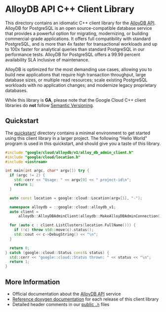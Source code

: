 # AlloyDB API C++ Client Library

This directory contains an idiomatic C++ client library for the
[AlloyDB API][cloud-service-docs]. AlloyDB for PostgreSQL is an open
source-compatible database service that provides a powerful option for
migrating, modernizing, or building commercial-grade applications. It offers
full compatibility with standard PostgreSQL, and is more than 4x faster for
transactional workloads and up to 100x faster for analytical queries than
standard PostgreSQL in our performance tests. AlloyDB for PostgreSQL offers a
99.99 percent availability SLA inclusive of maintenance.

AlloyDB is optimized for the most demanding use cases, allowing you to build new
applications that require high transaction throughput, large database sizes, or
multiple read resources; scale existing PostgreSQL workloads with no application
changes; and modernize legacy proprietary databases.

While this library is **GA**, please note that the Google Cloud C++ client
libraries do **not** follow [Semantic Versioning](https://semver.org/).

## Quickstart

The [quickstart/](quickstart/README.md) directory contains a minimal environment
to get started using this client library in a larger project. The following
"Hello World" program is used in this quickstart, and should give you a taste of
this library.

<!-- inject-quickstart-start -->

```cc
#include "google/cloud/alloydb/v1/alloy_db_admin_client.h"
#include "google/cloud/location.h"
#include <iostream>

int main(int argc, char* argv[]) try {
  if (argc != 2) {
    std::cerr << "Usage: " << argv[0] << " project-id\n";
    return 1;
  }

  auto const location = google::cloud::Location(argv[1], "-");

  namespace alloydb = ::google::cloud::alloydb_v1;
  auto client =
      alloydb::AlloyDBAdminClient(alloydb::MakeAlloyDBAdminConnection());

  for (auto c : client.ListClusters(location.FullName())) {
    if (!c) throw std::move(c).status();
    std::cout << c->DebugString() << "\n";
  }

  return 0;
} catch (google::cloud::Status const& status) {
  std::cerr << "google::cloud::Status thrown: " << status << "\n";
  return 1;
}
```

<!-- inject-quickstart-end -->

## More Information

- Official documentation about the [AlloyDB API][cloud-service-docs] service
- [Reference doxygen documentation][doxygen-link] for each release of this
  client library
- Detailed header comments in our [public `.h`][source-link] files

[cloud-service-docs]: https://cloud.google.com/alloydb
[doxygen-link]: https://cloud.google.com/cpp/docs/reference/alloydb/latest/
[source-link]: https://github.com/googleapis/google-cloud-cpp/tree/main/google/cloud/alloydb
